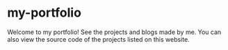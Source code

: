# my-portfolio
 
 Welcome to my portfolio!
 See the projects and blogs made by me. You can also view the source code of the projects listed on this website.
